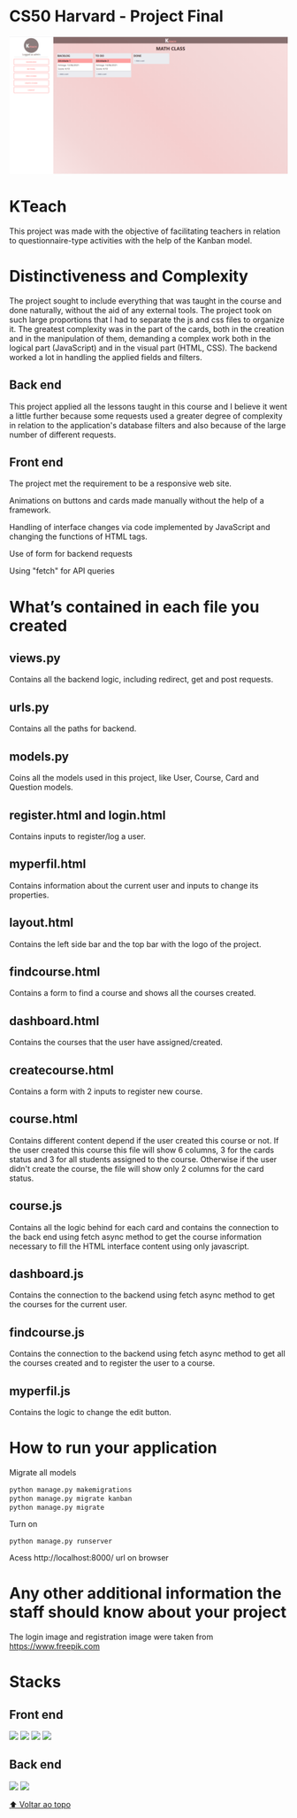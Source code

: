 # CS50 Harvard - Project Final

<img src="exemple.PNG" alt="Demo">

# KTeach

This project was made with the objective of facilitating teachers in relation to questionnaire-type activities with the help of the Kanban model.

# Distinctiveness and Complexity

The project sought to include everything that was taught in the course and done naturally, without the aid of any external tools. The project took on such large proportions that I had to separate the js and css files to organize it. The greatest complexity was in the part of the cards, both in the creation and in the manipulation of them, demanding a complex work both in the logical part (JavaScript) and in the visual part (HTML, CSS). The backend worked a lot in handling the applied fields and filters.

## Back end

This project applied all the lessons taught in this course and I believe it went a little further because some requests used a greater degree of complexity in relation to the application's database filters and also because of the large number of different requests.

## Front end

The project met the requirement to be a responsive web site.

Animations on buttons and cards made manually without the help of a framework.

Handling of interface changes via code implemented by JavaScript and changing the functions of HTML tags.

Use of form for backend requests

Using "fetch" for API queries

# What’s contained in each file you created

## views.py

Contains all the backend logic, including redirect, get and post requests.

## urls.py

Contains all the paths for backend.

## models.py

Coins all the models used in this project, like User, Course, Card and Question models.

## register.html and login.html

Contains inputs to register/log a user.

## myperfil.html

Contains information about the current user and inputs to change its properties.

## layout.html

Contains the left side bar and the top bar with the logo of the project.

## findcourse.html

Contains a form to find a course and shows all the courses created.

## dashboard.html

Contains the courses that the user have assigned/created.

## createcourse.html

Contains a form with 2 inputs to register new course.

## course.html

Contains different content depend if the user created this course or not. If the user created this course this file will show 6 columns, 3 for the cards status and 3 for all students assigned to the course. Otherwise if the user didn't create the course, the file will show only 2 columns for the card status.

## course.js

Contains all the logic behind for each card and contains the connection to the back end using fetch async method to get the course information necessary to fill the HTML interface content using only javascript.

## dashboard.js

Contains the connection to the backend using fetch async method to get the courses for the current user.

## findcourse.js

Contains the connection to the backend using fetch async method to get all the courses created and to register the user to a course.

## myperfil.js

Contains the logic to change the edit button.

# How to run your application

Migrate all models
```
python manage.py makemigrations
python manage.py migrate kanban
python manage.py migrate
```
Turn on
```
python manage.py runserver
```
Acess http://localhost:8000/ url on browser

# Any other additional information the staff should know about your project

The login image and registration image were taken from https://www.freepik.com

# Stacks

## Front end

<img src="https://img.shields.io/badge/Django-092E20?style=for-the-badge&logo=django&logoColor=green" /> <img src="https://img.shields.io/badge/JavaScript-323330?style=for-the-badge&logo=javascript&logoColor=F7DF1E" /> <img src="https://img.shields.io/badge/HTML5-E34F26?style=for-the-badge&logo=html5&logoColor=white" /> <img src="https://img.shields.io/badge/CSS-239120?&style=for-the-badge&logo=css3&logoColor=white" />

## Back end

<img src="https://img.shields.io/badge/Django-092E20?style=for-the-badge&logo=django&logoColor=green" /> <img src="https://img.shields.io/badge/Python-3776AB?style=for-the-badge&logo=python&logoColor=white" />

[⬆ Voltar ao topo](#cs50-project-2)<br>
